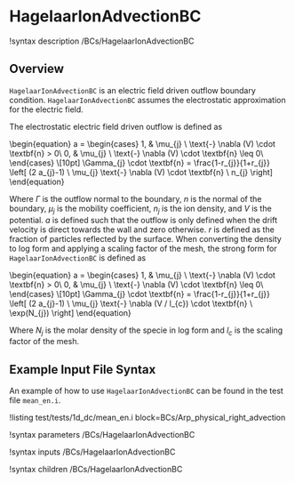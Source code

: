 # HagelaarIonAdvectionBC

!syntax description /BCs/HagelaarIonAdvectionBC

## Overview

`HagelaarIonAdvectionBC` is an electric field driven outflow boundary condition.
`HagelaarIonAdvectionBC` assumes the electrostatic approximation for the electric field.

The electrostatic electric field driven outflow is defined as

\begin{equation}
a =
\begin{cases}
1, & \mu_{j} \ \text{-} \nabla (V) \cdot \textbf{n} > 0\\
0, & \mu_{j} \ \text{-} \nabla (V) \cdot \textbf{n} \leq 0\\
\end{cases} \\[10pt]
\Gamma_{j} \cdot \textbf{n} = \frac{1-r_{j}}{1+r_{j}} \left[ (2 a_{j}-1) \ \mu_{j} \text{-} \nabla (V) \cdot \textbf{n} \ n_{j} \right]
\end{equation}

Where $\Gamma$ is the outflow normal to the boundary, $n$ is the normal of the boundary,
$\mu_{j}$ is the mobility coefficient, $n_{j}$ is the ion density, and $V$ is
the potential. $a$ is defined such that the outflow is only defined when the drift velocity is direct towards the wall and zero otherwise. $r$ is defined as the fraction of particles reflected by the surface. When converting the density to log form and applying a scaling factor of the mesh, the strong form for `HagelaarIonAdvectionBC` is defined as

\begin{equation}
a =
\begin{cases}
1, & \mu_{j} \ \text{-} \nabla (V) \cdot \textbf{n} > 0\\
0, & \mu_{j} \ \text{-} \nabla (V) \cdot \textbf{n} \leq 0\\
\end{cases} \\[10pt]
\Gamma_{j} \cdot \textbf{n} = \frac{1-r_{j}}{1+r_{j}} \left[ (2 a_{j}-1) \ \mu_{j} \text{-} \nabla (V / l_{c}) \cdot \textbf{n} \ \exp(N_{j}) \right]
\end{equation}

Where $N_{j}$ is the molar density of the specie in log form and
$l_{c}$ is the scaling factor of the mesh.

## Example Input File Syntax

An example of how to use `HagelaarIonAdvectionBC` can be found in the
test file `mean_en.i`.

!listing test/tests/1d_dc/mean_en.i block=BCs/Arp_physical_right_advection

!syntax parameters /BCs/HagelaarIonAdvectionBC

!syntax inputs /BCs/HagelaarIonAdvectionBC

!syntax children /BCs/HagelaarIonAdvectionBC

